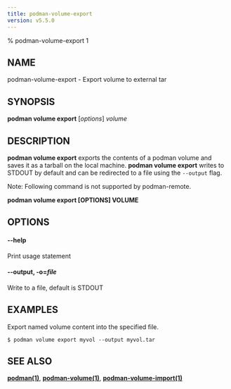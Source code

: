 ```yaml
---
title: podman-volume-export
version: v5.5.0
---
```


% podman-volume-export 1

## NAME
podman\-volume\-export - Export volume to external tar

## SYNOPSIS
**podman volume export** [*options*] *volume*

## DESCRIPTION

**podman volume export** exports the contents of a podman volume and saves it as a tarball
on the local machine. **podman volume export** writes to STDOUT by default and can be
redirected to a file using the `--output` flag.

Note: Following command is not supported by podman-remote.

**podman volume export [OPTIONS] VOLUME**

## OPTIONS

#### **--help**

Print usage statement

#### **--output**, **-o**=*file*

Write to a file, default is STDOUT

## EXAMPLES

Export named volume content into the specified file.
```
$ podman volume export myvol --output myvol.tar

```

## SEE ALSO
**[podman(1)](podman.1.md)**, **[podman-volume(1)](podman-volume.1.md)**, **[podman-volume-import(1)](podman-volume-import.1.md)**
